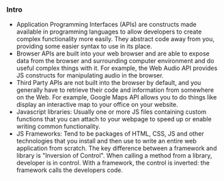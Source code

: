 
### Intro

- Application Programming Interfaces (APIs) are constructs made available in programming languages to allow developers to create complex functionality more easily. They abstract code away from you, providing some easier syntax to use in its place.
- Browser APIs are built into your web browser and are able to expose data from the browser and surrounding computer environment and do useful complex things with it. For example, the Web Audio API provides JS constructs for manipulating audio in the browser.
- Third Party APIs are not built into the browser by default, and you generally have to retrieve their code and information from somewhere on the Web. For example, Google Maps API allows you to do things like display an interactive map to your office on your website.
- Javascript libraries: Usually one or more JS files containing custom functions that you can attach to your webpage to speed up or enable writing common functionality.
- JS Frameworks: Tend to be packages of HTML, CSS, JS and other technologies that you install and then use to write an entire web application from scratch. The key difference between a framework and library is "Inversion of Control". When calling a method from a library, developer is in control. With a framework, the control is inverted: the framework calls the developers code.